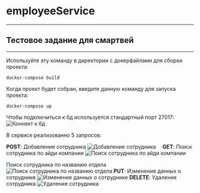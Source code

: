 # employeeService
-----------
Тестовое задание для смартвей
-----------
_____
Используйте эту команду в директории с докерфайлами для сборки проекта:
```
docker-compose build 
```
Когда проект будет собран, введите данную команду для запуска проекта:
```
docker-compose up 
```

Чтобы подключиться к бд используется стандартный порт 27017:
![Коннект к бд](https://sun9-63.userapi.com/impg/HKCVR5dKT0j5dMo66Ephr-Y2kKDlr-ZKX4lwUw/4u5SBY53KSI.jpg?size=733x35&quality=96&sign=52fb37c4128287f623bb3a4a3ced998a&type=album, "Коннект к бд")

В сервисе реализованно 5 запросов:

**POST**:
Добавление сотрудника
![Добавление сотрудника](https://sun2.tele2-nn.userapi.com/impg/fzGQR0dEngwmVC68HxS21kyPmyy885GrbIeeTQ/A1qb_fHEtj8.jpg?size=961x726&quality=96&sign=e3a2ff72b0ec033e99fe491523e84f2b&type=album, "Добавление сотрудника")
<img src="https://sun2.tele2-nn.userapi.com/impg/fzGQR0dEngwmVC68HxS21kyPmyy885GrbIeeTQ/A1qb_fHEtj8.jpg?size=961x726&quality=96&sign=e3a2ff72b0ec033e99fe491523e84f2b&type=album" width="10">
**GET**:
Поиск сотрудника по айди компании
![Поиск сотрудника по айди компании](https://sun9-50.userapi.com/impg/a_G_DGNrS5e4AYJeMCmh6Jok24SAzt51kgA8Rw/LkgEZeTRwxk.jpg?size=538x693&quality=96&sign=55d60db3fcb670acd14e6dcba7fa3bfa&type=album, "Поиск сотрудника по айди компании")

Поиск сотрудника по названию отдела
![Поиск сотрудника по названию отдела](https://sun9-38.userapi.com/impg/nfVJPuN8SIhFvR7yiANDRyMA287JWZ0IHQgshQ/wV5cusuG5sw.jpg?size=539x686&quality=96&sign=f1e952df8774b41c2fffc087f1de67ef&type=album, "Поиск сотрудника по названию отдела")
**PUT**:
Изменение данных о сотруднике
![Изменение данных о сотруднике](https://sun9-50.userapi.com/impg/kw5GlpN4AevdQQtsA_QdXhn_2vQ52eRXGJ0pNQ/A46J4H9sXLY.jpg?size=977x629&quality=96&sign=642d498971dd91e80921a52281a7e8dc&type=album, "Изменение данных о сотруднике")
**DELETE**:
Удаление сотрудника
![Удаление сотрудника](https://sun9-56.userapi.com/impg/Z-qweO4Qh-5gRm3a3u8YZa3B0IcrozAv2t2xBg/9AO2v8dlcqQ.jpg?size=868x448&quality=96&sign=0e3aad8a8b765d062907eef5c5a83d1e&type=album, "Удаление сотрудника")
